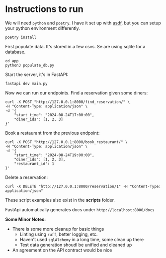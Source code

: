 # Instructions to run

We will need `python` and `poetry`. I have it set up with [asdf](https://asdf-vm.com/), but you can setup your python environment differently.
```
poetry install
```

First populate data. It's stored in a few csvs. Se are using sqlite for a database.

```
cd app
python3 populate_db.py
```

Start the server, it's in FastAPI:

```
fastapi dev main.py
```

Now we can run our endpoints. Find a reservation given some diners:
```
curl -X POST "http://127.0.0.1:8000/find_reservation/" \
-H "Content-Type: application/json" \
-d '{
    "start_time": "2024-08-24T17:00:00",
    "diner_ids": [1, 2, 3]
}'
```

Book a restaurant from the previous endpoint:
```
curl -X POST "http://127.0.0.1:8000/book_restaurant/" \
-H "Content-Type: application/json" \
-d '{
    "start_time": "2024-08-24T19:00:00",
    "diner_ids": [1, 2, 3],
    "restaurant_id": 1
}'
```

Delete a reservation:
```
curl -X DELETE "http://127.0.0.1:8000/reservation/1" -H "Content-Type: application/json"
```

These script examples also exist in the **scripts** folder.

FastApi automatically generates docs under `http://localhost:8000/docs`

**Some Minor Notes:**
- There is some more cleanup for basic things
  - Linting using `ruff`, better logging, etc.
  - Haven't used `sqlAlchemy` in a long time, some clean up there
  - Test data generation shoudl be unified and cleaned up
- An agreement on the API contract would be nice
